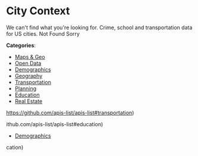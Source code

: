 # City Context


We can't find what you're looking for. Crime, school and transportation data for US cities. Not Found Sorry



**Categories**:
- [Maps & Geo](https://github.com/apis-list/apis-list#maps-and-geo)
- [Open Data](https://github.com/apis-list/apis-list#open-data)
- [Demographics](https://github.com/apis-list/apis-list#demographics)
- [Geography](https://github.com/apis-list/apis-list#geography)
- [Transportation](https://github.com/apis-list/apis-list#transportation)
- [Planning](https://github.com/apis-list/apis-list#planning)
- [Education](https://github.com/apis-list/apis-list#education)
- [Real Estate](https://github.com/apis-list/apis-list#real-estate)



https://github.com/apis-list/apis-list#transportation)



ithub.com/apis-list/apis-list#education)
- [Demographics](https://github.com/apis-list/apis-list#demographics)



cation)



